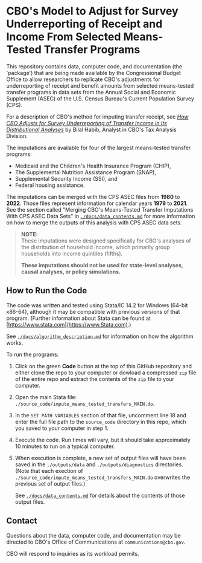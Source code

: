 # CBO's Model to Adjust for Survey Underreporting of Receipt and Income From Selected Means-Tested Transfer Programs

This repository contains data, computer code, and documentation (the 'package') that are
being made available by the Congressional Budget Office to allow
researchers to replicate CBO's adjustments for underreporting of receipt and benefit
amounts from selected means-tested transfer programs in data sets from 
the Annual Social and Economic Supplement (ASEC) of the U.S. Census Bureau's Current
Population Survey (CPS).

For a description of CBO's method for imputing transfer receipt, see 
[*How CBO Adjusts for Survey Underreporting of Transfer Income in Its
Distributional Analyses*](https://www.cbo.gov/publication/54234) by Bilal Habib, Analyst in CBO's Tax Analysis Division.

The imputations are available for four of the largest means-tested transfer
programs: 
* Medicaid and the Children's Health Insurance Program (CHIP),
* The Supplemental Nutrition Assistance Program (SNAP),
* Supplemental Security Income (SSI), and
* Federal housing assistance.

The imputations can be merged with the CPS ASEC files from **1980** to **2022**. Those
files represent information for calendar years **1979** to **2021**. See the section
called "Merging CBO's Means-Tested Transfer Imputations With CPS ASEC Data Sets" in
[`./docs/data_contents.md`](./docs/data_contents.md) for more information on how to merge the outputs of this analysis with CPS ASEC data sets.

> **NOTE:**   
> These imputations were designed specifically for CBO's analyses of the distribution of
> household income, which primarily group households into income quintiles (fifths).  
>
> **These imputations should not be used for state-level analyses, causal analyses, or
> policy simulations.**

## How to Run the Code
The code was written and tested using Stata/IC 14.2 for Windows (64-bit x86-64), although
it may be compatible with previous versions of that program. (Further information about Stata can be found at [https://www.stata.com](https://www.Stata.com).)

See [`./docs/algorithm_description.md`](./docs/algorithm_description.md) for information on how the algorithm works.

To run the programs:
1. Click on the green **Code** button at the top of this GitHub repository and either clone
   the repo to your computer or dowload a compressed `zip` file of the entire repo and 
   extract the contents of the `zip` file to your computer.

2. Open the main Stata file: `./source_code/impute_means_tested_transfers_MAIN.do`.

3. In the `SET PATH VARIABLES` section of that file, uncomment line 18 and enter the
   full file path to the `source_code` directory in this repo, which you saved to your
   computer in step 1.

4. Execute the code. Run times will vary, but it should take approximately 10 minutes to
   run on a typical computer.

5. When execution is complete, a new set of output files will have been saved in the
   `./outputs/data` and `./outputs/diagnostics` directories. (Note that each exection
   of `./source_code/impute_means_tested_transfers_MAIN.do` overwrites the previous set
   of output files.)

   See [`./docs/data_contents.md`](./docs/data_contents.md) for details about the contents of those output files.

## Contact
Questions about the data, computer code, and documentation may be directed to CBO's
Office of Communications at `communications@cbo.gov`.

CBO will respond to inquiries as its workload permits.

